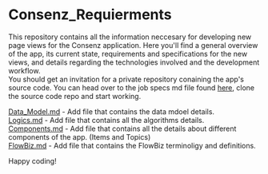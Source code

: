 # Consenz_Requierments

This repository contains all the information neccesary for developing new page views for the Consenz application. Here you'll find a general overview of the app, its current state, requirements and specifications for the new views, and details regarding the technologies involved and the development workflow.  
You should get an invitation for a private repository conaining the app's source code. You can head over to the job specs md file found [here](./job_specifications.md), clone the source code repo and start working.  


[Data_Model.md]() - Add file that contains the data mdoel details.  
[Logics.md]() - Add file that contains all the algorithms details.  
[Components.md]() - Add file that contains all the details about different components of the app. (Items and Topics)    
[FlowBiz.md]() - Add file that contains the FlowBiz terminoligy and definitions.  

Happy coding!   